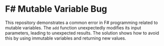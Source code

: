 # F# Mutable Variable Bug

This repository demonstrates a common error in F# programming related to mutable variables. The `add` function unexpectedly modifies its input parameters, leading to unexpected results.  The solution shows how to avoid this by using immutable variables and returning new values.